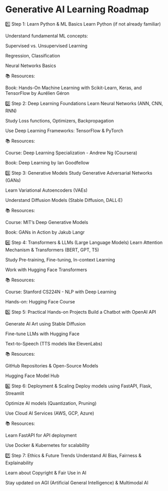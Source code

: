 # Generative AI Learning Roadmap

1️⃣ Step 1: Learn Python & ML Basics
Learn Python (if not already familiar)

Understand fundamental ML concepts:

Supervised vs. Unsupervised Learning

Regression, Classification

Neural Networks Basics

📚 Resources:


Book: Hands-On Machine Learning with Scikit-Learn, Keras, and TensorFlow by Aurélien Géron

2️⃣ Step 2: Deep Learning Foundations
Learn Neural Networks (ANN, CNN, RNN)

Study Loss functions, Optimizers, Backpropagation

Use Deep Learning Frameworks: TensorFlow & PyTorch

📚 Resources:

Course: Deep Learning Specialization - Andrew Ng (Coursera)

Book: Deep Learning by Ian Goodfellow

3️⃣ Step 3: Generative Models
Study Generative Adversarial Networks (GANs)

Learn Variational Autoencoders (VAEs)

Understand Diffusion Models (Stable Diffusion, DALL·E)

📚 Resources:

Course: MIT’s Deep Generative Models

Book: GANs in Action by Jakub Langr

4️⃣ Step 4: Transformers & LLMs (Large Language Models)
Learn Attention Mechanism & Transformers (BERT, GPT, T5)

Study Pre-training, Fine-tuning, In-context Learning

Work with Hugging Face Transformers

📚 Resources:

Course: Stanford CS224N - NLP with Deep Learning

Hands-on: Hugging Face Course

5️⃣ Step 5: Practical Hands-on Projects
Build a Chatbot with OpenAI API

Generate AI Art using Stable Diffusion

Fine-tune LLMs with Hugging Face

Text-to-Speech (TTS models like ElevenLabs)

📚 Resources:

GitHub Repositories & Open-Source Models

Hugging Face Model Hub

6️⃣ Step 6: Deployment & Scaling
Deploy models using FastAPI, Flask, Streamlit

Optimize AI models (Quantization, Pruning)

Use Cloud AI Services (AWS, GCP, Azure)

📚 Resources:

Learn FastAPI for API deployment

Use Docker & Kubernetes for scalability

7️⃣ Step 7: Ethics & Future Trends
Understand AI Bias, Fairness & Explainability

Learn about Copyright & Fair Use in AI

Stay updated on AGI (Artificial General Intelligence) & Multimodal AI
